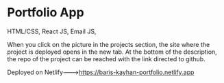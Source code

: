 # Portfolio App

HTML/CSS, React JS, Email JS,

When you click on the picture in the projects section, the site where the project is deployed 
opens in the new tab. At the bottom of the description, the repo of the project can be reached 
with the link directed to github. 

Deployed on Netlify--->https://baris-kayhan-portfolio.netlify.app


